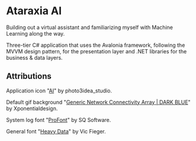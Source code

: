 Ataraxia AI
===============

Building out a virtual assistant and familiarizing myself with Machine Learning along the way.

Three-tier C# application that uses the Avalonia framework, following the MVVM design pattern, for the presentation layer and .NET libraries for the business & data layers.

Attributions
------------

Application icon "[AI](https://www.flaticon.com/free-icon/ai_1693857)" by photo3idea_studio.

Default gif background "[Generic Network Connectivity Array | DARK BLUE](https://giphy.com/gifs/network-technologies-connectivity-ITRemFlr5tS39AzQUL)" by Xponentialdesign.

System log font "[ProFont](https://www.fontsquirrel.com/fonts/ProFontWindows)" by SQ Software.

General font "[Heavy Data](https://www.fontsquirrel.com/fonts/Heavy-Data)" by Vic Fieger.
